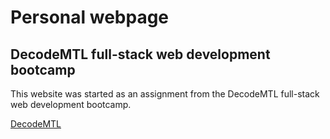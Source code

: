 Personal webpage
================

DecodeMTL full-stack web development bootcamp
---------------------------------------------

This website was started as an assignment from the DecodeMTL full-stack web development bootcamp.

[DecodeMTL](http://www.decodemtl.com/)
